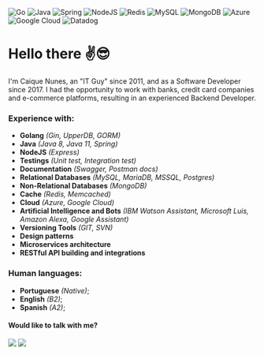![Go](https://img.shields.io/badge/go-%2300ADD8.svg?style=for-the-badge&logo=go&logoColor=white)
![Java](https://img.shields.io/badge/java-%23ED8B00.svg?style=for-the-badge&logo=java&logoColor=white)
![Spring](https://img.shields.io/badge/spring-%236DB33F.svg?style=for-the-badge&logo=spring&logoColor=white)
![NodeJS](https://img.shields.io/badge/node.js-6DA55F?style=for-the-badge&logo=node.js&logoColor=white)
![Redis](https://img.shields.io/badge/redis-%23DD0031.svg?style=for-the-badge&logo=redis&logoColor=white)
![MySQL](https://img.shields.io/badge/mysql-%2300f.svg?style=for-the-badge&logo=mysql&logoColor=white)
![MongoDB](https://img.shields.io/badge/MongoDB-%234ea94b.svg?style=for-the-badge&logo=mongodb&logoColor=white)
![Azure](https://img.shields.io/badge/azure-%230072C6.svg?style=for-the-badge&logo=microsoftazure&logoColor=white)
![Google Cloud](https://img.shields.io/badge/GoogleCloud-%234285F4.svg?style=for-the-badge&logo=google-cloud&logoColor=white)
![Datadog](https://img.shields.io/badge/datadog-%23632CA6.svg?style=for-the-badge&logo=datadog&logoColor=white)


# Hello there ✌️😎 
I'm Caique Nunes, an "IT Guy" since 2011, and as a Software Developer since 2017. I had the opportunity to work with banks, credit card companies and e-commerce platforms, resulting in an experienced Backend Developer.

### Experience with:
- **Golang** *(Gin, UpperDB, GORM)*
- **Java** *(Java 8, Java 11, Spring)*
- **NodeJS** *(Express)*
- **Testings** *(Unit test, Integration test)*
- **Documentation** *(Swagger, Postman docs)*
- **Relational Databases** *(MySQL, MariaDB, MSSQL, Postgres)*
- **Non-Relational Databases** *(MongoDB)*
- **Cache** *(Redis, Memcached)*
- **Cloud** *(Azure, Google Cloud)*
- **Artificial Intelligence and Bots** *(IBM Watson Assistant, Microsoft Luis, Amazon Alexa, Google Assistant)*
- **Versioning Tools** *(GIT, SVN)*
- **Design patterns**
- **Microservices architecture**
- **RESTful API building and integrations**

### Human languages:
- **Portuguese** *(Native)*;
- **English** *(B2)*;
- **Spanish** *(A2)*;

#### Would like to talk with me?
<div> 
  <a href="https://www.linkedin.com/in/caique-nunes" target="_blank"><img src="https://img.shields.io/badge/-LinkedIn-%230077B5?style=for-the-badge&logo=linkedin&logoColor=white" target="_blank"></a>
  <a href = "mailto:kaiqnes@gmail.com"><img src="https://img.shields.io/badge/Gmail-D14836?style=for-the-badge&logo=gmail&logoColor=white target="_blank"></a>
    </div>
